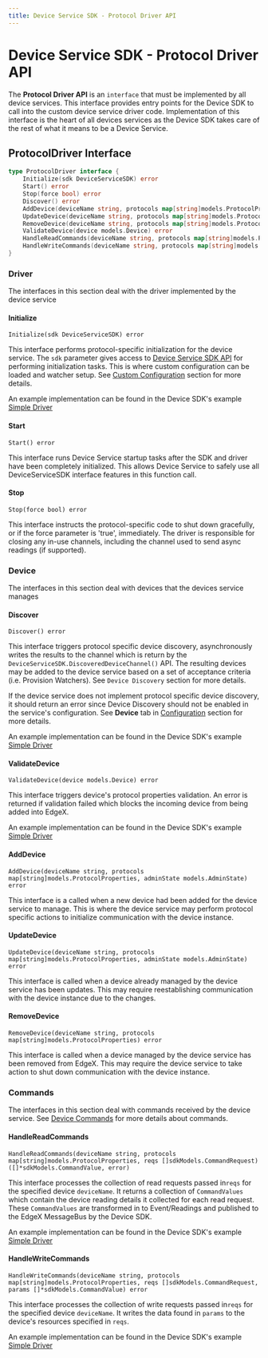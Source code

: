 ```yaml
---
title: Device Service SDK - Protocol Driver API
---
```


# Device Service SDK - Protocol Driver API

The **Protocol Driver API** is an `interface` that must be implemented by all device services. 
This interface provides entry points for the Device SDK to call into the custom device service driver code.
Implementation of this interface is the heart of all devices services as the Device SDK takes care of the rest of what it means to be a Device Service.

## ProtocolDriver Interface

```go
type ProtocolDriver interface {
	Initialize(sdk DeviceServiceSDK) error
	Start() error
	Stop(force bool) error
    Discover() error
    AddDevice(deviceName string, protocols map[string]models.ProtocolProperties, adminState models.AdminState) error
    UpdateDevice(deviceName string, protocols map[string]models.ProtocolProperties, adminState models.AdminState) error
	RemoveDevice(deviceName string, protocols map[string]models.ProtocolProperties) error
	ValidateDevice(device models.Device) error
    HandleReadCommands(deviceName string, protocols map[string]models.ProtocolProperties, reqs []sdkModels.CommandRequest) ([]*sdkModels.CommandValue, error)
    HandleWriteCommands(deviceName string, protocols map[string]models.ProtocolProperties, reqs []sdkModels.CommandRequest, params []*sdkModels.CommandValue) error
}
```
### Driver

The interfaces in this section deal with the driver implemented by the device service

#### Initialize

`Initialize(sdk DeviceServiceSDK) error`

This interface performs protocol-specific initialization for the device service. 
The `sdk` parameter gives access to [Device Service SDK API](GoDeviceSDKAPI.md) for performing initialization tasks. 
This is where custom configuration can be loaded and watcher setup. See [Custom Configuration](../../details/CustomConfiguration.md) section for more details.

An example implementation can be found in the Device SDK's example [Simple Driver](https://github.com/edgexfoundry/device-sdk-go/blob/{{edgexversion}}/example/driver/simpledriver.go)

#### Start

`Start() error`

This interface runs Device Service startup tasks after the SDK and driver have been completely initialized.
This allows Device Service to safely use all DeviceServiceSDK interface features in this function call.

#### Stop

`Stop(force bool) error`

This interface instructs the protocol-specific code to shut down gracefully, or if the force parameter is 'true', immediately.
The driver is responsible for closing any in-use channels, including the channel used to send async readings (if supported).

### Device

The interfaces in this section deal with devices that the devices service manages

#### Discover

`Discover() error`

This interface triggers protocol specific device discovery, asynchronously writes the results to the channel which is return 
by the `DeviceServiceSDK.DiscoveredDeviceChannel()` API. The resulting devices may be added to the device service based
on a set of acceptance criteria (i.e. Provision Watchers). See `Device Discovery` section for more details.

If the device service does not implement protocol specific device discovery, it should return an error since Device Discovery 
should not be enabled in the service's configuration. See **Device** tab in [Configuration](../../../Configuration.md) section for more details.

An example implementation can be found in the Device SDK's example [Simple Driver](https://github.com/edgexfoundry/device-sdk-go/blob/{{edgexversion}}/example/driver/simpledriver.go)

#### ValidateDevice

`ValidateDevice(device models.Device) error`

This interface triggers device's protocol properties validation. An error is returned if validation failed which blocks
the incoming device from being added into EdgeX.

An example implementation can be found in the Device SDK's example [Simple Driver](https://github.com/edgexfoundry/device-sdk-go/blob/{{edgexversion}}/example/driver/simpledriver.go)

#### AddDevice

`AddDevice(deviceName string, protocols map[string]models.ProtocolProperties, adminState models.AdminState) error`

This interface is a called when a new device had been added for the device service to manage. This is where the device service 
may perform protocol specific actions to initialize communication with the device instance.

#### UpdateDevice

`UpdateDevice(deviceName string, protocols map[string]models.ProtocolProperties, adminState models.AdminState) error`

This interface is called when a device already managed by the device service has been updates. This may require reestablishing 
communication with the device instance due to the changes. 

#### RemoveDevice

`RemoveDevice(deviceName string, protocols map[string]models.ProtocolProperties) error`

This interface is called when a device managed by the device service has been removed from EdgeX. This may require the 
device service to take action to shut down communication with the device instance.

### Commands

The interfaces in this section deal with commands received by the device service.
See [Device Commands](../../../details/DeviceCommands.md) for more details about commands.

#### HandleReadCommands

`HandleReadCommands(deviceName string, protocols map[string]models.ProtocolProperties, reqs []sdkModels.CommandRequest) ([]*sdkModels.CommandValue, error)`

This interface processes the collection of read requests passed in`reqs` for the specified device `deviceName`. 
It returns a collection of `CommandValues` which contain the device reading details it collected for each read request. 
These `CommandValues` are transformed in to Event/Readings and published to the EdgeX MessageBus by the Device SDK.

An example implementation can be found in the Device SDK's example [Simple Driver](https://github.com/edgexfoundry/device-sdk-go/blob/{{edgexversion}}/example/driver/simpledriver.go)

#### HandleWriteCommands

`HandleWriteCommands(deviceName string, protocols map[string]models.ProtocolProperties, reqs []sdkModels.CommandRequest, params []*sdkModels.CommandValue) error`

This interface processes the collection of write requests passed in`reqs` for the specified device `deviceName`. 
It writes the data found in `params` to the device's resources specified in `reqs`.

An example implementation can be found in the Device SDK's example [Simple Driver](https://github.com/edgexfoundry/device-sdk-go/blob/{{edgexversion}}/example/driver/simpledriver.go)

